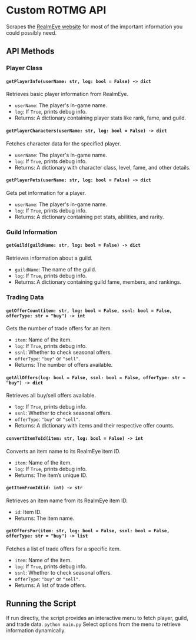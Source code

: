 # Custom ROTMG API  
Scrapes the [RealmEye website](https://www.realmeye.com) for most of the important information you could possibly need.  

## API Methods  

### Player Class  

#### `getPlayerInfo(userName: str, log: bool = False) -> dict`  
Retrieves basic player information from RealmEye.  

- `userName`: The player's in-game name.  
- `log`: If `True`, prints debug info.
- Returns: A dictionary containing player stats like rank, fame, and guild.  

#### `getPlayerCharacters(userName: str, log: bool = False) -> dict`  
Fetches character data for the specified player.  

- `userName`: The player's in-game name.  
- `log`: If `True`, prints debug info.
- Returns: A dictionary with character class, level, fame, and other details.  

#### `getPlayerPets(userName: str, log: bool = False) -> dict`  
Gets pet information for a player.  

- `userName`: The player's in-game name.  
- `log`: If `True`, prints debug info.
- Returns: A dictionary containing pet stats, abilities, and rarity.  

### Guild Information  

#### `getGuild(guildName: str, log: bool = False) -> dict`  
Retrieves information about a guild.  

- `guildName`: The name of the guild.  
- `log`: If `True`, prints debug info.
- Returns: A dictionary containing guild fame, members, and rankings.  

### Trading Data  

#### `getOfferCount(item: str, log: bool = False, ssnl: bool = False, offerType: str = "buy") -> int`  
Gets the number of trade offers for an item.  

- `item`: Name of the item.  
- `log`: If `True`, prints debug info.
- `ssnl`: Whether to check seasonal offers.  
- `offerType`: `"buy"` or `"sell"`.  
- Returns: The number of offers available.  

#### `getAllOffers(log: bool = False, ssnl: bool = False, offerType: str = "buy") -> dict`  
Retrieves all buy/sell offers available.  

- `log`: If `True`, prints debug info.
- `ssnl`: Whether to check seasonal offers.  
- `offerType`: `"buy"` or `"sell"`.  
- Returns: A dictionary with items and their respective offer counts.  

#### `convertItemToId(item: str, log: bool = False) -> int`  
Converts an item name to its RealmEye item ID.  

- `item`: Name of the item.  
- `log`: If `True`, prints debug info.
- Returns: The item’s unique ID.  

#### `getItemFromId(id: int) -> str`  
Retrieves an item name from its RealmEye item ID.  

- `id`: Item ID.  
- Returns: The item name.  

#### `getOffersFor(item: str, log: bool = False, ssnl: bool = False, offerType: str = "buy") -> list`  
Fetches a list of trade offers for a specific item.  

- `item`: Name of the item.  
- `log`: If `True`, prints debug info.
- `ssnl`: Whether to check seasonal offers.  
- `offerType`: `"buy"` or `"sell"`.  
- Returns: A list of trade offers.  

## Running the Script  
If run directly, the script provides an interactive menu to fetch player, guild, and trade data.
`python main.py`
Select options from the menu to retrieve information dynamically.